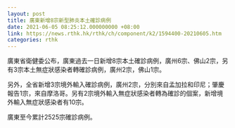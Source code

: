 ```yaml
---
layout: post
title: 廣東新增8宗新型肺炎本土確診病例
date: 2021-06-05 08:25:12.000000000 +08:00
link: https://news.rthk.hk/rthk/ch/component/k2/1594400-20210605.htm
categories: rthk
---
```


廣東省衛健委公布，廣東過去一日新增8宗本土確診病例，廣州6宗、佛山2宗，另有3宗本土無症狀感染者轉確診病例，廣州2宗，佛山1宗。

另外，全省新增3宗境外輸入確診病例，廣州2宗，分別來自孟加拉和印尼；肇慶報告1宗，來自摩洛哥。另有2宗境外輸入無症狀感染者轉為確診的個案，新增境外輸入無症狀感染者有10宗。

廣東至今累計2525宗確診病例。
